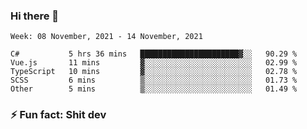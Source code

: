 ### Hi there 👋
<!--START_SECTION:waka-->
```text
Week: 08 November, 2021 - 14 November, 2021

C#           5 hrs 36 mins   ██████████████████████▓░░   90.29 % 
Vue.js       11 mins         ▓░░░░░░░░░░░░░░░░░░░░░░░░   02.99 % 
TypeScript   10 mins         ▓░░░░░░░░░░░░░░░░░░░░░░░░   02.78 % 
SCSS         6 mins          ▒░░░░░░░░░░░░░░░░░░░░░░░░   01.73 % 
Other        5 mins          ▒░░░░░░░░░░░░░░░░░░░░░░░░   01.49 % 
```
<!--END_SECTION:waka-->
<!--
**TG4LAaron/TG4LAaron** is a ✨ _special_ ✨ repository because its `README.md` (this file) appears on your GitHub profile.

Here are some ideas to get you started:

- 🔭 I’m currently working on ...
- 🌱 I’m currently learning ...
- 👯 I’m looking to collaborate on ...
- 🤔 I’m looking for help with ...
- 💬 Ask me about ...
- 📫 How to reach me: ...
- 😄 Pronouns: ...
- ⚡ Fun fact: ...
-->
### ⚡ Fun fact: Shit dev

